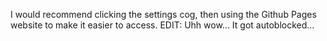 I would recommend clicking the settings cog, then using the Github Pages website to make it easier to access.
EDIT: Uhh wow... It got autoblocked...
